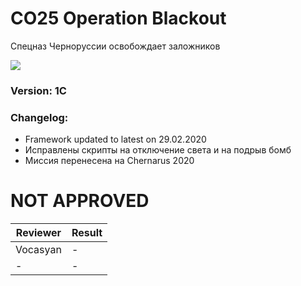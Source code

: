 # CO25 Operation Blackout
Спецназ Черноруссии освобождает заложников

<img src='https://raw.githubusercontent.com/rempopo/CO25_Operation_Blackout.cup_chernarus_A3/master/overview.jpg' />

### Version: 1C

### Changelog:
- Framework updated to latest on 29.02.2020
- Исправлены скрипты на отключение света и на подрыв бомб
- Миссия перенесена на Chernarus 2020

# NOT APPROVED
| Reviewer | Result |
| ------------ | ------------- |
| Vocasyan | - |
| - | - |
